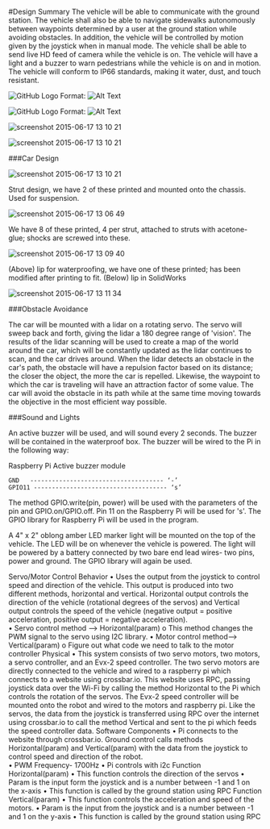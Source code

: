 #Design
Summary
The vehicle will be able to communicate with the ground station.  The vehicle shall also be able to navigate sidewalks autonomously between waypoints determined by a user at the ground station while avoiding obstacles.  In addition, the vehicle will be controlled by motion given by the joystick when in manual mode.  The vehicle shall be able to send live HD feed of camera while the vehicle is on. The vehicle will have a light and a buzzer to warn pedestrians while the vehicle is on and in motion. The vehicle will conform to IP66 standards, making it water, dust, and touch resistant.  

![GitHub Logo](/images/logo.png)
Format: ![Alt Text](https://www.lucidchart.com/documents/edit/8d92653b-1d54-4802-b934-34b6e3a13c75?)

![GitHub Logo](/images/logo.png)
Format: ![Alt Text](https://www.lucidchart.com/documents/edit/7cb4f0c2-743a-47cb-979c-035d6247918a?)

![screenshot 2015-06-17 13 10 21](https://cloud.githubusercontent.com/assets/11369623/8214167/55704aae-14f5-11e5-9748-e12c572fcc7e.png)

![screenshot 2015-06-17 13 10 21](https://cloud.githubusercontent.com/assets/11369623/8214167/55704aae-14f5-11e5-9748-e12c572fcc7e.png)

<!---
It might be a good idea to label the figures in here so that you can refer to them as Figure 1, Figure 2, etc.
--> 

###Car Design

![screenshot 2015-06-17 13 10 21](https://cloud.githubusercontent.com/assets/11369623/8214167/55704aae-14f5-11e5-9748-e12c572fcc7e.png)

<!---
This needs to be more specific. We have struts finished! Which is good. I'd like to see a diagram with the strut's measurements (don't worry, we have this. We just need a pic of our actual design in SolidWorks. Explain the top thingy. That it'll be used to hold the payload up. How will it be used to hold the payload up? Also, use complete sentences. It sounds better.
--> 
<!---
Didn't mention the material used in the print. Specify which material and why. Always talk about why. Talk about how much infill used and why.
--> 
Strut design, we have 2 of these printed and mounted onto the chassis. Used for suspension.

<!---
Is this a duplicate picture? A picture of the actual vehicle might be nice.
--> 
<!---
Why is it tilted in the picture?
--> 
![screenshot 2015-06-17 13 06 49](https://cloud.githubusercontent.com/assets/11369623/8214178/5cb7feec-14f5-11e5-985d-d3d6e6b22ce7.png)

<!---
I'm confused. Where are these attached to the struts? It doesn't say where they're attached.
--> 
We have 8 of these printed, 4 per strut, attached to struts with acetone-glue; shocks are screwed into these.

![screenshot 2015-06-17 13 09 40](https://cloud.githubusercontent.com/assets/11369623/8214180/61576aa0-14f5-11e5-80a5-221eb7742fef.png)

<!---
We need to add more detail to this part. We'll talk about it.
--> 
(Above) lip for waterproofing, we have one of these printed; has been modified after printing to fit. (Below) lip in SolidWorks

![screenshot 2015-06-17 13 11 34](https://cloud.githubusercontent.com/assets/11369623/8214183/6881ce60-14f5-11e5-943d-adec01ff3cb0.png)

###Obstacle Avoidance

The car will be mounted with a lidar on a rotating servo. The servo will sweep back and forth, giving the lidar a 180 degree range of 'vision'. The results of the lidar scanning will be used to create a map of the world around the car, which will be constantly updated as the lidar continues to scan, and the car drives around. When the lidar detects an obstacle in the car's path, the obstacle will have a repulsion factor based on its distance; the closer the object, the more the car is repelled. Likewise, the waypoint to which the car is traveling will have an attraction factor of some value. The car will avoid the obstacle in its path while at the same time moving towards the objective in the most efficient way possible.

###Sound and Lights

An active buzzer <dB level> will be used, and will sound every 2 seconds. The buzzer will be contained in the waterproof box. The buzzer will be wired to the Pi in the following way:

<!---
Add pinout screen shot
--> 

Raspberry Pi                            Active buzzer module

    GND   ------------------------------------- ‘-’ 
    GPIO11 ------------------------------------- ‘s’

The method GPIO.write(pin, power) will be used with the parameters of the pin and GPIO.on/GPIO.off. Pin 11 on the Raspberry Pi will be used for 's'. The GPIO library for Raspberry Pi will be used in the program.

A 4" x 2" oblong amber LED marker light will be mounted on the top of the vehicle. The LED will be on whenever the vehicle is powered. The light will be powered by a battery connected by two bare end lead wires- two pins, power and ground. The GPIO library will again be used.

Servo/Motor Control
Behavior 
•	Uses the output from the joystick to control speed and direction of the vehicle.  This output is produced into two different methods, horizontal and vertical.  Horizontal output controls the direction of the vehicle (rotational degrees of the servos) and Vertical output controls the speed of the vehicle (negative output = positive acceleration, positive output = negative acceleration).  
•	Servo control method --> Horizontal(param)
o	This method changes the PWM signal to the servo using I2C library.
•	Motor control method--> Vertical(param)
o	Figure out what code we need to talk to the motor controller
Physical
•	This system consists of two servo motors, two motors, a servo controller, and an Evx-2 speed controller.  The two servo motors are directly connected to the vehicle and wired to a raspberry pi which connects to a website using crossbar.io.  This website uses RPC, passing joystick data over the Wi-Fi by calling the method Horizontal to the Pi which controls the rotation of the servos.  The Evx-2 speed controller will be mounted onto the robot and wired to the motors and raspberry pi.  Like the servos, the data from the joystick is transferred using RPC over the internet using crossbar.io to call the method Vertical and sent to the pi which feeds the speed controller data. 
Software Components
•	Pi connects to the website through crossbar.io.  Ground control calls methods Horizontal(param) and Vertical(param) with the data from the joystick to control speed and direction of the robot.  
•	PWM Frequency- 1700Hz
•	Pi controls with i2c
Function Horizontal(param)
•	This function controls the direction of the servos
•	Param is the input form the joystick and is a number between -1 and 1 on the x-axis
•	This function is called by the ground station using RPC 
Function Vertical(param)
•	This function controls the acceleration and speed of the motors.
•	Param is the input from the joystick and is a number between -1 and 1 on the y-axis
•	This function is called by the ground station using RPC

